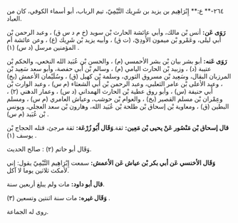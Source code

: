 ٢٦٤-** ع:** إِبْرَاهِيم بن يزيد بن شَرِيك التَّيْمِيّ، تيم الرباب، أبو أسماء الكوفي، كان من العباد.

**رَوَى عَن:** أنس بْن مالك، وأبي عائشة الحارث بْن سويد (خ م د س ق) ، وعبد الرحمن بْن أَبي ليلى، وعَمْرو بْن ميمون الأَودِيّ، (ت ق) ، وأبيه يزيد بْن شَرِيك (ع) ، وعن عائشة أم المؤمنين مرسل (د س) (١) .

**رَوَى عَنه:** أبو بشر بيان بْن بشر الأحمسي (م) ، والحسن بْن عُبَيد الله النخعي، والحكم بْن عتيبة (د) ، وزبيد بْن الحارث اليامي (م) ، وسالم بْن أَبي حفصة، وأبو سعد سَعِيد بْن المرزبان البقال، وسَعِيد بْن مسروق الثوري، وسلمة بْن كهيل (ق) ، وسُلَيْمان الأعمش (بخ) ، وعبد الأعلى بْن عامر الثعلبي، وعبد الرحمن بْن أَبي الشعثاء (م س) ، وعبد الوارث بْن أَبي حنيفة (س) ، وأبو روق عطية بْن الحارث الهمداني (د س) ، وعمار الدهني (٢) ، وعِمْران بْن مسلم القصير (بخ) ، والعوام بْن حوشب، وعياش العامري (م س) ، ومسلم البطين (ق) ، ومعاوية بْن إسحاق بْن طلحة بْن عُبَيد الله، وهارون بْن سعد العجلي، ويونس بْن عُبَيد (م س) .

**قال إسحاق بْن مَنْصُور عَنْ يحيى بْن مَعِين:** ثقة.**وَقَال أَبُو زُرْعَة:** ثقة مرجئ، قتله الحجاج بْن يوسف (١) .

وَقَال أبو حاتم (٢) : صالح الحديث.

**وَقَال الأخنسي عَن أبي بكر بْن عياش عَن الأعمش:** سمعت إِبْرَاهِيم التَّيْمِيّ يقول: إني لأمكث ثلاثين يوما لا آكل.

**قال أبو داود:** مات ولم يبلغ أربعين سنة.

**وَقَال غيره:** مات سنة اثنتين وتسعين (٣) .

روى له الجماعة.